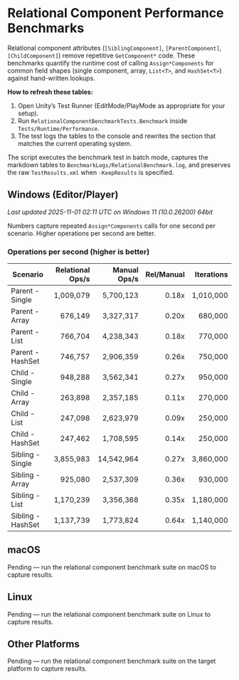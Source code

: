 # Relational Component Performance Benchmarks

Relational component attributes (`[SiblingComponent]`, `[ParentComponent]`, `[ChildComponent]`) remove repetitive `GetComponent*` code. These benchmarks quantify the runtime cost of calling `Assign*Components` for common field shapes (single component, array, `List<T>`, and `HashSet<T>`) against hand-written lookups.

**How to refresh these tables:**

1. Open Unity’s Test Runner (EditMode/PlayMode as appropriate for your setup).
2. Run `RelationalComponentBenchmarkTests.Benchmark` inside `Tests/Runtime/Performance`.
3. The test logs the tables to the console and rewrites the section that matches the current operating system.

The script executes the benchmark test in batch mode, captures the markdown tables to `BenchmarkLogs/RelationalBenchmark.log`, and preserves the raw `TestResults.xml` when `-KeepResults` is specified.

## Windows (Editor/Player)

<!-- RELATIONAL_COMPONENTS_WINDOWS_START -->

_Last updated 2025-11-01 02:11 UTC on Windows 11 (10.0.26200) 64bit_

Numbers capture repeated `Assign*Components` calls for one second per scenario.
Higher operations per second are better.

### Operations per second (higher is better)

| Scenario          | Relational Ops/s | Manual Ops/s | Rel/Manual | Iterations |
| ----------------- | ---------------: | -----------: | ---------: | ---------: |
| Parent - Single   |        1,009,079 |    5,700,123 |      0.18x |  1,010,000 |
| Parent - Array    |          676,149 |    3,327,317 |      0.20x |    680,000 |
| Parent - List     |          766,704 |    4,238,343 |      0.18x |    770,000 |
| Parent - HashSet  |          746,757 |    2,906,359 |      0.26x |    750,000 |
| Child - Single    |          948,288 |    3,562,341 |      0.27x |    950,000 |
| Child - Array     |          263,898 |    2,357,185 |      0.11x |    270,000 |
| Child - List      |          247,098 |    2,623,979 |      0.09x |    250,000 |
| Child - HashSet   |          247,462 |    1,708,595 |      0.14x |    250,000 |
| Sibling - Single  |        3,855,983 |   14,542,964 |      0.27x |  3,860,000 |
| Sibling - Array   |          925,080 |    2,537,309 |      0.36x |    930,000 |
| Sibling - List    |        1,170,239 |    3,356,368 |      0.35x |  1,180,000 |
| Sibling - HashSet |        1,137,739 |    1,773,824 |      0.64x |  1,140,000 |

<!-- RELATIONAL_COMPONENTS_WINDOWS_END -->

## macOS

<!-- RELATIONAL_COMPONENTS_MACOS_START -->

Pending — run the relational component benchmark suite on macOS to capture results.

<!-- RELATIONAL_COMPONENTS_MACOS_END -->

## Linux

<!-- RELATIONAL_COMPONENTS_LINUX_START -->

Pending — run the relational component benchmark suite on Linux to capture results.

<!-- RELATIONAL_COMPONENTS_LINUX_END -->

## Other Platforms

<!-- RELATIONAL_COMPONENTS_OTHER_START -->

Pending — run the relational component benchmark suite on the target platform to capture results.

<!-- RELATIONAL_COMPONENTS_OTHER_END -->
